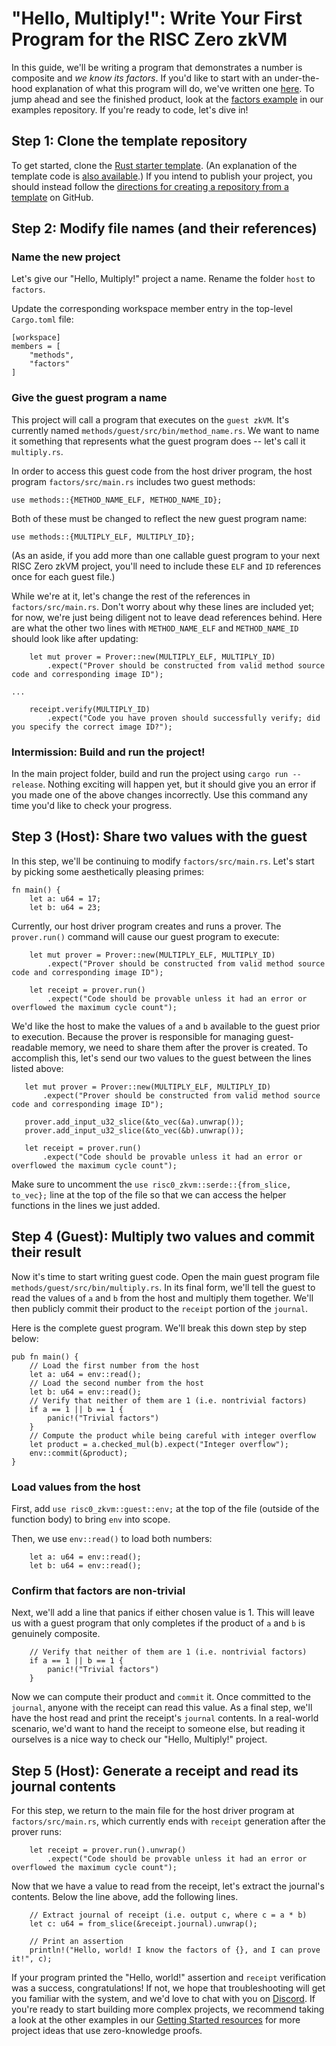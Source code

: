 # "Hello, Multiply!": Write Your First Program for the RISC Zero zkVM

In this guide, we'll be writing a program that demonstrates a number is composite and *we know its factors*.
If you'd like to start with an under-the-hood explanation of what this program will do, we've written one [here](understanding-hello-multiply.md).
To jump ahead and see the finished product, look at the [factors example](https://github.com/risc0/risc0-rust-examples/tree/main/factors) in our examples repository.
If you're ready to code, let's dive in!

## Step 1: Clone the template repository

To get started, clone the [Rust starter template](https://github.com/risc0/risc0-rust-starter).
(An explanation of the template code is [also available](understanding_template.md).)
If you intend to publish your project, you should instead follow the [directions for creating a repository from a template](https://docs.github.com/en/repositories/creating-and-managing-repositories/creating-a-repository-from-a-template) on GitHub.

## Step 2: Modify file names (and their references)

### Name the new project

Let's give our "Hello, Multiply!" project a name.
Rename the folder `host` to `factors`.

Update the corresponding workspace member entry in the top-level `Cargo.toml` file:
```
[workspace]
members = [
    "methods",
    "factors"
]
```

### Give the guest program a name

This project will call a program that executes on the `guest zkVM`.
It's currently named `methods/guest/src/bin/method_name.rs`.
We want to name it something that represents what the guest program does -- let's call it `multiply.rs`.

In order to access this guest code from the host driver program, the host program `factors/src/main.rs` includes two guest methods:

```
use methods::{METHOD_NAME_ELF, METHOD_NAME_ID};
```
Both of these must be changed to reflect the new guest program name:
```
use methods::{MULTIPLY_ELF, MULTIPLY_ID};
```
(As an aside, if you add more than one callable guest program to your next RISC Zero zkVM project, you'll need to include these `ELF` and `ID` references once for each guest file.)

While we're at it, let's change the rest of the references in `factors/src/main.rs`.
Don't worry about why these lines are included yet; for now, we're just being diligent not to leave dead references behind.
Here are what the other two lines with `METHOD_NAME_ELF` and `METHOD_NAME_ID` should look like after updating:

```
    let mut prover = Prover::new(MULTIPLY_ELF, MULTIPLY_ID)
        .expect("Prover should be constructed from valid method source code and corresponding image ID");

...

    receipt.verify(MULTIPLY_ID)
        .expect("Code you have proven should successfully verify; did you specify the correct image ID?");
```

### Intermission: Build and run the project!

In the main project folder, build and run the project using `cargo run --release`.
Nothing exciting will happen yet, but it should give you an error if you made one of the above changes incorrectly.
Use this command any time you'd like to check your progress.

## Step 3 (Host): Share two values with the guest

In this step, we'll be continuing to modify `factors/src/main.rs`.
Let's start by picking some aesthetically pleasing primes:
```
fn main() {
    let a: u64 = 17;
    let b: u64 = 23;
```

Currently, our host driver program creates and runs a prover.
The `prover.run()` command will cause our guest program to execute:

```
    let mut prover = Prover::new(MULTIPLY_ELF, MULTIPLY_ID)
        .expect("Prover should be constructed from valid method source code and corresponding image ID");

    let receipt = prover.run()
        .expect("Code should be provable unless it had an error or overflowed the maximum cycle count");
```
 We'd like the host to make the values of `a` and `b` available to the guest prior to execution.
 Because the prover is responsible for managing guest-readable memory, we need to share them after the prover is created.
 To accomplish this, let's send our two values to the guest between the lines listed above:

 ```
    let mut prover = Prover::new(MULTIPLY_ELF, MULTIPLY_ID)
        .expect("Prover should be constructed from valid method source code and corresponding image ID");

    prover.add_input_u32_slice(&to_vec(&a).unwrap());
    prover.add_input_u32_slice(&to_vec(&b).unwrap());

    let receipt = prover.run()
        .expect("Code should be provable unless it had an error or overflowed the maximum cycle count");
```

Make sure to uncomment the `use risc0_zkvm::serde::{from_slice, to_vec};` line at the top of the file so that we can access the helper functions in the lines we just added.


## Step 4 (Guest): Multiply two values and commit their result

Now it's time to start writing guest code.
Open the main guest program file `methods/guest/src/bin/multiply.rs`.
In its final form, we'll tell the guest to read the values of `a` and `b` from the host and multiply them together.
We'll then publicly commit their product to the `receipt` portion of the `journal`.

Here is the complete guest program.
We'll break this down step by step below:
```
pub fn main() {
    // Load the first number from the host
    let a: u64 = env::read();
    // Load the second number from the host
    let b: u64 = env::read();
    // Verify that neither of them are 1 (i.e. nontrivial factors)
    if a == 1 || b == 1 {
        panic!("Trivial factors")
    }
    // Compute the product while being careful with integer overflow
    let product = a.checked_mul(b).expect("Integer overflow");
    env::commit(&product);
}
```
### Load values from the host

First, add `use risc0_zkvm::guest::env;` at the top of the file (outside of the function body) to bring `env` into scope.

Then, we use `env::read()` to load both numbers:

```
    let a: u64 = env::read();
    let b: u64 = env::read();
```
### Confirm that factors are non-trivial

Next, we'll add a line that panics if either chosen value is 1. This will leave us with a guest program that only completes if the product of `a` and `b` is genuinely composite. 
```
    // Verify that neither of them are 1 (i.e. nontrivial factors)
    if a == 1 || b == 1 {
        panic!("Trivial factors")
    }
```

Now we can compute their product and `commit` it. Once committed to the `journal`, anyone with the receipt can read this value. As a final step, we'll have the host read and print the receipt's `journal` contents. In a real-world scenario, we'd want to hand the receipt to someone else, but reading it ourselves is a nice way to check our "Hello, Multiply!" project.

## Step 5 (Host): Generate a receipt and read its journal contents

For this step, we return to the main file for the host driver program at `factors/src/main.rs`, which currently ends with `receipt` generation after the prover runs:

```
    let receipt = prover.run().unwrap()
        .expect("Code should be provable unless it had an error or overflowed the maximum cycle count");
```

Now that we have a value to read from the receipt, let's extract the journal's contents. Below the line above, add the following lines.

```
    // Extract journal of receipt (i.e. output c, where c = a * b)
    let c: u64 = from_slice(&receipt.journal).unwrap();

    // Print an assertion
    println!("Hello, world! I know the factors of {}, and I can prove it!", c);
```

If your program printed the "Hello, world!" assertion and `receipt` verification was a success, congratulations! If not, we hope that troubleshooting will get you familiar with the system, and we'd love to chat with you on [Discord](https://discord.com/invite/risczero). If you're ready to start building more complex projects, we recommend taking a look at the other examples in our [Getting Started resources](https://www.risczero.com/docs/) for more project ideas that use zero-knowledge proofs.
